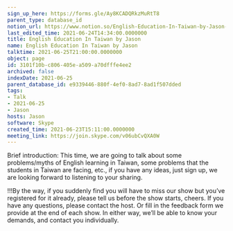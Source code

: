 ```yaml
---
sign_up_here: https://forms.gle/Ay8KCADQRkzMuRtT8
parent_type: database_id
notion_url: https://www.notion.so/English-Education-In-Taiwan-by-Jason-3101f10bc806405ea509a70dfffe4ee2
last_edited_time: 2021-06-24T14:34:00.0000000
title: English Education In Taiwan by Jason
name: English Education In Taiwan by Jason
talktime: 2021-06-25T21:00:00.0000000
object: page
id: 3101f10b-c806-405e-a509-a70dfffe4ee2
archived: false
indexDate: 2021-06-25
parent_database_id: e9339446-880f-4ef0-8ad7-8ad1f507dded
tags:
- Talk
- 2021-06-25
- Jason
hosts: Jason
software: Skype
created_time: 2021-06-23T15:11:00.0000000
meeting_link: https://join.skype.com/v06ubCvQXA0W
---
```




Brief introduction: This time, we are going to talk about some problems/myths of English learning in Taiwan, some problems that the students in Taiwan are facing, etc., if you have any ideas, just sign up, we are looking forward to listening to your sharing.

!!!By the way, if you suddenly find you will have to miss our show but you’ve registered for it already, please tell us before the show starts, cheers.
If you have any questions, please contact the host. Or fill in the feedback form we provide at the end of each show. In either way, we’ll be able to know your demands, and contact you individually.

